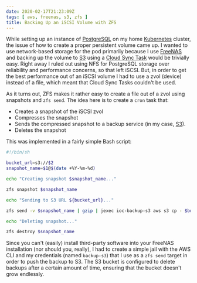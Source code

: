 ```yaml
---
date: 2020-02-17T21:23:09Z
tags: [ aws, freenas, s3, zfs ]
title: Backing Up an iSCSI Volume with ZFS
---
```


While setting up an instance of [PostgreSQL](https://www.postgresql.org/) on my home
[Kubernetes](https://kubernetes.io/) cluster, the issue of how to create a proper persistent volume came up.  I wanted
to use network-based storage for the pod primarily because I use [FreeNAS](https://www.freenas.org/) and backing up the
volume to [S3](https://aws.amazon.com/s3/) using a
[Cloud Sync Task](https://www.ixsystems.com/documentation/freenas/11.3-RELEASE/tasks.html#cloud-sync-tasks) would be
trivially easy.  Right away I ruled out using NFS for PostgreSQL storage over reliability and performance concerns, so
that left iSCSI.  But, in order to get the best performance out of an iSCSI volume I had to use a zvol (device) instead
of a file, which meant that Cloud Sync Tasks couldn't be used.<!--more-->

As it turns out, ZFS makes it rather easy to create a file out of a zvol using snapshots and `zfs send`.  The idea here
is to create a `cron` task that:

* Creates a snapshot of the iSCSI zvol
* Compresses the snapshot
* Sends the compressed snapshot to a backup service (in my case, [S3](https://aws.amazon.com/s3)).
* Deletes the snapshot

This was implemented in a fairly simple Bash script:

```sh
#!/bin/sh

bucket_url=s3://$2
snapshot_name=$1@$(date +%Y-%m-%d)

echo "Creating snapshot $snapshot_name..."

zfs snapshot $snapshot_name

echo "Sending to S3 URL ${bucket_url}..."

zfs send -v $snapshot_name | gzip | jexec ioc-backup-s3 aws s3 cp - $bucket_url/${snapshot_name}.gz

echo "Deleting snapshot..."

zfs destroy $snapshot_name
```

Since you can't (easily) install third-party software into your FreeNAS installation (nor should you, really), I had to
create a simple jail with the AWS CLI and my credentials (named `backup-s3`) that I use as a `zfs send` target in order
to push the backup to S3.  The S3 bucket is configured to delete backups after a certain amount of time, ensuring that
the bucket doesn't grow endlessly.
